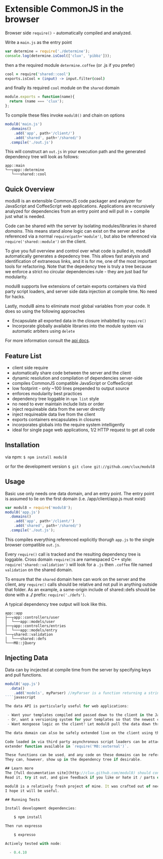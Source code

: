 # Extensible CommonJS in the browser

Browser side `require()` - automatically compiled and analyzed.

Write a `main.js` as the entry point

````javascript
var determine = require('./determine');
console.log(determine.isCool(['clux', 'pibbz']));
````

then a the required module `determine.coffee` (or .js if you prefer)

````coffeescript
cool = require('shared::cool')
exports.isCool = (input) -> input.filter(cool)
````

and finally its required `cool` module on the `shared` domain

````javascript
module.exports = function(name){
  return (name === 'clux');
};
````

To compile these files invoke `modul8()` and chain on options

````javascript
modul8('main.js')
  .domains()
    .add('app', path+'/client/')
    .add('shared', path+'/shared/')
  .compile('./out.js')
````

This will construct an `out.js` in your execution path and the generated dependency tree will look as follows:

    app::main
    └──┬app::determine
       └───shared::cool


## Quick Overview

modul8 is an extensible CommonJS code packager and analyzer for JavaScript and CoffeeScript web applications.
Applications are recursively analyzed for dependencies from an entry point and will pull in + compile just what is needed.

Code can be shared with the server by isolating modules/libraries in  shared _domains_. This means stand alone logic
can exist on the server and be referenced via a normal `require(path+'module')`, but also be referenced via `require('shared::module')` on the client.

To give you full overview and control over what code is pulled in, modul8 automatically generates a depedency tree. This allows
fast analysis and identification of extraneous links, and it is for me, one of the most important tools for refactoring.
Note that the depedency tree is truly a tree because we enforce a strict no circular dependencies rule - they are just bad for modularity.

modul8 supports live extensions of certain exports containers via third party script loaders, and server side data injection at compile time.
No need for hacks.

Lastly, modul8 aims to eliminate most global variables from your code. It does so using the following approaches

 - Encapsulate all exported data in the closure inhabited by `require()`
 - Incorporate globally available libraries into the module system via automatic arbiters using `delete`

For more information consult the [api docs](http://clux.github.com/modul8/docs/api.html).

## Feature List

 - client side require
 - automatically share code between the server and the client
 - dynamic resolution and compilation of dependencies server-side
 - compiles CommonJS compatible JavaScript or CoffeeScript
 - low footprint - only ~100 lines prepended to output source
 - enforces modularity best practices
 - dependency tree loggable in `npm list` style
 - no need to ever maintain include lists or order
 - inject requireable data from the server directly
 - inject requireable data live from the client
 - exports containers encapsulates in closures
 - incorporates globals into the require system intelligently
 - ideal for single page web applications, 1/2 HTTP request to get all code

## Installation

via npm: `$ npm install modul8`

or for the development version `$ git clone git://github.com/clux/modul8`

## Usage
Basic use only needs one data domain, and an entry point. The entry point is assumed to lie on the first domain (i.e. /app/client/app.js must exist)

````javascript
var modul8 = require('modul8');
modul8('app.js')
  .domains()
    .add('app', path+'/client/')
    .add('shared', path+'/shared/')
  .compile('./out.js');
````

This compiles everything referenced explicitly thorugh `app.js` to the single browser compatible `out.js`.

Every `require()` call is tracked and the resulting dependency tree is loggable. Cross domain `require()`s are namespaced
C++ style: `require('shared::validation')` will look for a `.js` then `.coffee` file named `validation` on the shared domain.

To ensure that the `shared` domain here can work on the server and the client, any `require()` calls
should be relative and not pull in anything outside that folder.
As an example, a same-origin include of shared::defs should be done with a **./** prefix:  `require('./defs')`.

A typical dependency tree output will look like this.

    app::app
    ├──┬app::controllers/user
    │  └───app::models/user
    ├──┬app::controllers/entries
    │  └───app::models/entry
    └──┬shared::validation
    │  └───shared::defs
    └───M8::jQuery


## Injecting Data

Data can by incjected at compile time from the server by specifying keys and pull functions.

````javascript
modul8('app.js')
  .data()
    .add('models', myParser) //myParser is a function returning a string
````javascript

The data API is particularly useful for web applications:

 - Want your templates compiled and passed down to the client in the JavaScript? Just write a parser plugin and hook it up.
 - Or, want a versioning system for your templates so that the newest can be stored in LocalStorage? Send the versions down.
 - Want mongoose logic on the client? Let modul8 pull the data down through such plugins.

The data domain can also be safely extended live on the client using the extender function available in `require('M8::data')`.

Code loaded in via third party asynchronous script loaders can be attached to the `external` domain live via the
extender function available in `require('M8::external')`.

These functions can be used, and any code on these domains can be referenced without messing up the code analysis at compile time.
They can, however, show up in the dependency tree if desirable.

## Learn more
The [full documentation site](http://clux.github.com/modul8) should contain everything you could ever want to know about modul8 and probably more.
Read it, try it out, and give feedback if you like or hate it / parts of it, or if you want to contribute.

modul8 is a relatively fresh project of mine. It was crafted out of necessity, but it has grown into something larger.
I hope it will be useful.

## Running Tests

Install development dependencies:

    $ npm install

Then run expresso

    $ expresso

Actively tested with node:

  - 0.4.10
